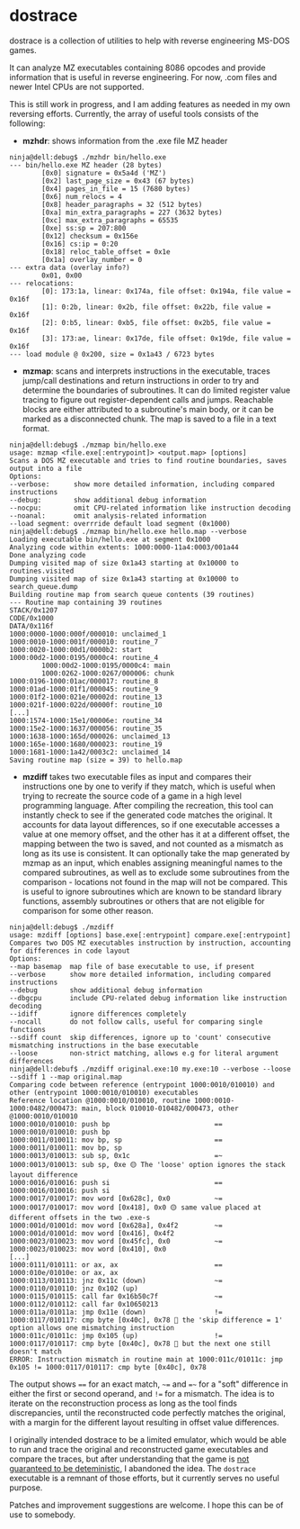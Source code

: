 dostrace
========

dostrace is a collection of utilities to help with reverse engineering MS-DOS games. 

It can analyze MZ executables containing 8086 opcodes and provide information that is useful in reverse engineering. For now, .com files and newer Intel CPUs are not supported.

This is still work in progress, and I am adding features as needed in my own reversing efforts. Currently, the array of useful tools consists of the following:

- **mzhdr**: shows information from the .exe file MZ header

```
ninja@dell:debug$ ./mzhdr bin/hello.exe
--- bin/hello.exe MZ header (28 bytes)
        [0x0] signature = 0x5a4d ('MZ')
        [0x2] last_page_size = 0x43 (67 bytes)
        [0x4] pages_in_file = 15 (7680 bytes)
        [0x6] num_relocs = 4
        [0x8] header_paragraphs = 32 (512 bytes)
        [0xa] min_extra_paragraphs = 227 (3632 bytes)
        [0xc] max_extra_paragraphs = 65535
        [0xe] ss:sp = 207:800
        [0x12] checksum = 0x156e
        [0x16] cs:ip = 0:20
        [0x18] reloc_table_offset = 0x1e
        [0x1a] overlay_number = 0
--- extra data (overlay info?)
        0x01, 0x00
--- relocations:
        [0]: 173:1a, linear: 0x174a, file offset: 0x194a, file value = 0x16f
        [1]: 0:2b, linear: 0x2b, file offset: 0x22b, file value = 0x16f
        [2]: 0:b5, linear: 0xb5, file offset: 0x2b5, file value = 0x16f
        [3]: 173:ae, linear: 0x17de, file offset: 0x19de, file value = 0x16f
--- load module @ 0x200, size = 0x1a43 / 6723 bytes
```

- **mzmap**: scans and interprets instructions in the executable, traces jump/call destinations and return instructions in order to try and determine the boundaries of subroutines. It can do limited register value tracing to figure out register-dependent calls and jumps. Reachable blocks are either attributed to a subroutine's main body, or it can be marked as a disconnected chunk. The map is saved to a file in a text format.

```
ninja@dell:debug$ ./mzmap bin/hello.exe
usage: mzmap <file.exe[:entrypoint]> <output.map> [options]
Scans a DOS MZ executable and tries to find routine boundaries, saves output into a file
Options:
--verbose:      show more detailed information, including compared instructions
--debug:        show additional debug information
--nocpu:        omit CPU-related information like instruction decoding
--noanal:       omit analysis-related information
--load segment: overrride default load segment (0x1000)
ninja@dell:debug$ ./mzmap bin/hello.exe hello.map --verbose
Loading executable bin/hello.exe at segment 0x1000
Analyzing code within extents: 1000:0000-11a4:0003/001a44
Done analyzing code
Dumping visited map of size 0x1a43 starting at 0x10000 to routines.visited
Dumping visited map of size 0x1a43 starting at 0x10000 to search_queue.dump
Building routine map from search queue contents (39 routines)
--- Routine map containing 39 routines
STACK/0x1207
CODE/0x1000
DATA/0x116f
1000:0000-1000:000f/000010: unclaimed_1
1000:0010-1000:001f/000010: routine_7
1000:0020-1000:00d1/0000b2: start
1000:00d2-1000:0195/0000c4: routine_4
        1000:00d2-1000:0195/0000c4: main
        1000:0262-1000:0267/000006: chunk
1000:0196-1000:01ac/000017: routine_8
1000:01ad-1000:01f1/000045: routine_9
1000:01f2-1000:021e/00002d: routine_13
1000:021f-1000:022d/00000f: routine_10
[...]
1000:1574-1000:15e1/00006e: routine_34
1000:15e2-1000:1637/000056: routine_35
1000:1638-1000:165d/000026: unclaimed_13
1000:165e-1000:1680/000023: routine_19
1000:1681-1000:1a42/0003c2: unclaimed_14
Saving routine map (size = 39) to hello.map
```

- **mzdiff** takes two executable files as input and compares their instructions one by one to verify if they match, which is useful when trying to recreate the source code of a game in a high level programming language. After compiling the recreation, this tool can instantly check to see if the generated code matches the original. It accounts for data layout differences, so if one executable accesses a value at one memory offset, and the other has it at a different offset, the mapping between the two is saved, and not counted as a mismatch as long as its use is consistent. It can optionally take the map generated by mzmap as an input, which enables assigning meaningful names to the compared subroutines, as well as to exclude some subroutines from the comparison - locations not found in the map will not be compared. This is useful to ignore subroutines which are known to be standard library functions, assembly subroutines or others that are not eligible for comparison for some other reason.

```
ninja@dell:debug$ ./mzdiff
usage: mzdiff [options] base.exe[:entrypoint] compare.exe[:entrypoint]
Compares two DOS MZ executables instruction by instruction, accounting for differences in code layout
Options:
--map basemap  map file of base executable to use, if present
--verbose      show more detailed information, including compared instructions
--debug        show additional debug information
--dbgcpu       include CPU-related debug information like instruction decoding
--idiff        ignore differences completely
--nocall       do not follow calls, useful for comparing single functions
--sdiff count  skip differences, ignore up to 'count' consecutive mismatching instructions in the base executable
--loose        non-strict matching, allows e.g for literal argument differences
ninja@dell:debuf$ ./mzdiff original.exe:10 my.exe:10 --verbose --loose --sdiff 1 --map original.map
Comparing code between reference (entrypoint 1000:0010/010010) and other (entrypoint 1000:0010/010010) executables
Reference location @1000:0010/010010, routine 1000:0010-1000:0482/000473: main, block 010010-010482/000473, other @1000:0010/010010
1000:0010/010010: push bp                          == 1000:0010/010010: push bp
1000:0011/010011: mov bp, sp                       == 1000:0011/010011: mov bp, sp
1000:0013/010013: sub sp, 0x1c                     =~ 1000:0013/010013: sub sp, 0xe 🟡 The 'loose' option ignores the stack layout difference
1000:0016/010016: push si                          == 1000:0016/010016: push si
1000:0017/010017: mov word [0x628c], 0x0           ~= 1000:0017/010017: mov word [0x418], 0x0 🟡 same value placed at different offsets in the two .exe-s
1000:001d/01001d: mov word [0x628a], 0x4f2         ~= 1000:001d/01001d: mov word [0x416], 0x4f2
1000:0023/010023: mov word [0x45fc], 0x0           ~= 1000:0023/010023: mov word [0x410], 0x0
[...]
1000:0111/010111: or ax, ax                        == 1000:010e/01010e: or ax, ax
1000:0113/010113: jnz 0x11c (down)                 ~= 1000:0110/010110: jnz 0x102 (up)
1000:0115/010115: call far 0x16b50c7f              ~= 1000:0112/010112: call far 0x10650213
1000:011a/01011a: jmp 0x11e (down)                 != 1000:0117/010117: cmp byte [0x40c], 0x78 🔴 the 'skip difference = 1' option allows one mismatching instruction
1000:011c/01011c: jmp 0x105 (up)                   != 1000:0117/010117: cmp byte [0x40c], 0x78 🔴 but the next one still doesn't match
ERROR: Instruction mismatch in routine main at 1000:011c/01011c: jmp 0x105 != 1000:0117/010117: cmp byte [0x40c], 0x78
```

The output shows `==` for an exact match, `~=` and `=~` for a "soft" difference in either the first or second operand, and `!=` for a mismatch. The idea is to iterate on the reconstruction process as long as the tool finds discrepancies, until the reconstructed code perfectly matches the original, with a margin for the different layout resulting in offset value differences.

I originally intended dostrace to be a limited emulator, which would be able to run and trace the original and reconstructed game executables and compare the traces, but after understanding that the game is [not guaranteed to be deteministic](https://gafferongames.com/post/fix_your_timestep/), I abandoned the idea. The `dostrace` executable is a remnant of those efforts, but it currently serves no useful purpose.

Patches and improvement suggestions are welcome. I hope this can be of use to somebody.
